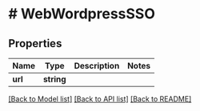 # # WebWordpressSSO

## Properties

Name | Type | Description | Notes
------------ | ------------- | ------------- | -------------
**url** | **string** |  |

[[Back to Model list]](../../README.md#models) [[Back to API list]](../../README.md#endpoints) [[Back to README]](../../README.md)

